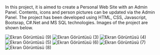 In this project, it is aimed to create a Personal Web Site with an Admin Panel. 
Contents, icons and person pictures can be updated via the Admin Panel.
The project has been developed using HTML, CSS, Javascript, Bootsrap, C#.Net and MS SQL technologies.
Images of the project are shown below.

![Ekran Görüntüsü (9)](https://user-images.githubusercontent.com/104987335/195464814-01fe9280-06f2-4571-ae6d-1018c9a7b05e.png)
![Ekran Görüntüsü (3)](https://user-images.githubusercontent.com/104987335/195464783-6d6127c4-009f-4f2f-aa81-c9c4443654cd.png)
![Ekran Görüntüsü (4)](https://user-images.githubusercontent.com/104987335/195464793-b1f213fb-9d01-486d-8966-79c3ec57b2e5.png)
![Ekran Görüntüsü (5)](https://user-images.githubusercontent.com/104987335/195464802-1ed3aaba-2aed-4506-bfcf-a0699a23ac65.png)
![Ekran Görüntüsü (6)](https://user-images.githubusercontent.com/104987335/195464805-3654b10c-efda-432f-8ac8-44f6241b09d6.png)
![Ekran Görüntüsü (7)](https://user-images.githubusercontent.com/104987335/195464807-47f026e6-b4fe-4fdb-b687-fad0292683cb.png)
![Ekran Görüntüsü (8)](https://user-images.githubusercontent.com/104987335/195464808-3a798c7d-b3de-40fd-a381-b8166e203377.png)
